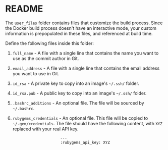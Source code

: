 # README

The `user_files` folder contains files that customize the build process. Since the Docker build process doesn't have an
interactive mode, your custom information is prepopulated in these files, and referenced at build time.

Define the following files inside this folder:

1. `full_name`            - A file with a single line that contains the name you want to use as the commit author in Git.
2. `email_address`        - A file with a single line that contains the email address you want to use in Git.
3. `id_rsa`               - A private key to copy into an image's `~/.ssh/` folder.
4. `id_rsa.pub`           - A public key to copy into an image's `~/.ssh/` folder.
5. `.bashrc_additions`    - An optional file. The file will be sourced by `~/.bashrc`.
6. `rubygems_credentials` - An optional file. This file will be copied to `~/.gem/credentials`. The file should have the
                            following content, with `XYZ` replaced with your real API key.
        
                            ---
                            :rubygems_api_key: XYZ
